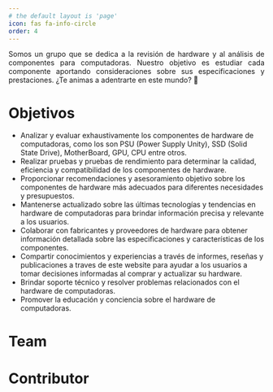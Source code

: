 ```yaml
---
# the default layout is 'page'
icon: fas fa-info-circle
order: 4
---
```

<p style="text-align:justify">Somos un  grupo que se dedica a la revisión de hardware y al análisis de componentes para computadoras. Nuestro objetivo es estudiar cada componente aportando consideraciones sobre sus especificaciones y prestaciones. ¿Te animas a adentrarte en este mundo? 🥸</p>

# Objetivos

- Analizar y evaluar exhaustivamente los componentes de hardware de computadoras, como los son PSU (Power Supply Unity), SSD (Solid State Drive), MotherBoard, GPU, CPU entre otros.
- Realizar pruebas y pruebas de rendimiento para determinar la calidad, eficiencia y compatibilidad de los componentes de hardware.
- Proporcionar recomendaciones y asesoramiento objetivo sobre los componentes de hardware más adecuados para diferentes necesidades y presupuestos.
- Mantenerse actualizado sobre las últimas tecnologías y tendencias en hardware de computadoras para brindar información precisa y relevante a los usuarios.
- Colaborar con fabricantes y proveedores de hardware para obtener información detallada sobre las especificaciones y características de los componentes.
- Compartir conocimientos y experiencias a través de informes, reseñas y publicaciones a traves de este website para ayudar a los usuarios a tomar decisiones informadas al comprar y actualizar su hardware.
- Brindar soporte técnico y resolver problemas relacionados con el hardware de computadoras.
- Promover la educación y conciencia sobre el hardware de computadoras.


# Team
<!-- ALL-CONTRIBUTORS-LIST:START - Do not remove or modify this section -->
<!-- prettier-ignore-start -->
<!-- markdownlint-disable -->
<!--
<table>
  <tbody>
    <tr>
      <td align="center" valign="top" width="14.28%">
        <img src="/assets/img/team/aaron.jpg" width="100px;" alt="Aaron Macarrones"><br>
        <a href= 'https://www.facebook.com/wafflesconmango'><sub><b>Aaron Macarrones</b></sub></a><br>
        <a href="https://discordapp.com/users/751120461986791554" title="Discord contact"><img src="/assets/img/icons/discord.svg" width="25" height="25"></a> 
        <a href="https://www.facebook.com/wafflesconmango" title="Facebook contact"><img src="/assets/img/icons/facebook.svg" width="20" height="20"></a>
      </td>
      <td align="center" valign="top" width="14.28%">
        <img src="/assets/img/team/daniel.jpg" width="100px;" alt="Daniel Suarez"><br>
        <a href='https://www.facebook.com/profile.php?id=100031600464314'><sub><b>Daniel Suarez</b></sub></a><br>
        <a href="https://discordapp.com/users/517156994524774403" title="Discord contact"><img src="/assets/img/icons/discord.svg" width="25" height="25"></a>
        <a href="https://www.facebook.com/profile.php?id=100031600464314" title="Facebook contact"><img src="/assets/img/icons/facebook.svg" width="20" height="20"></a>
      </td>
      <td align="center" valign="top" width="14.28%">
        <img src="/assets/img/team/luis.jpg" width="100px;" alt="LogiTG"><br>
        <a href='https://www.facebook.com/LogiTG'><sub><b>LogiTG</b></sub></a><br>
        <a href="https://discordapp.com/users/602364646246318125" title="Discord contact"><img src="/assets/img/icons/discord.svg" width="25" height="25"/></a> 
        <a href="https://www.facebook.com/LogiTG" title="Facebook contact"><img src="/assets/img/icons/facebook.svg" width="20" height="20"/></a>
      </td>
      <td align="center" valign="top" width="14.28%">
        <img src="/assets/img/team/gamboa.jpg" width="100px;" alt="Gamboa"><br>
        <a href='https://www.facebook.com/neiv.0'><sub><b>Gamboa</b></sub></a><br>
        <a href="https://discordapp.com/users/779434211782033500" title="Discord contact"><img src="/assets/img/icons/discord.svg" width="25" height="25"></a> 
        <a href="https://www.facebook.com/neiv.0" title="Facebook contact"><img src="/assets/img/icons/facebook.svg" width="20" height="20"/></a>
      </td>
      <td align="center" valign="top" width="14.28%">
        <img src="/assets/img/team/lalo.jpg" width="100px;" alt="Eduardo"><br>
        <a href='https://www.facebook.com/Lalocomotora7978'><sub><b>Eduardo</b></sub></a><br>
        <a href="https://discordapp.com/users/761383873065517076" title="Discord contact"><img src="/assets/img/icons/discord.svg" width="25" height="25"/></a> 
        <a href="https://www.facebook.com/Lalocomotora7978" title="Facebook contact"><img src="/assets/img/icons/facebook.svg" width="20" height="20"/></a>
      </td>
    </tr>
    <tr>
      <td align="center" valign="top" width="14.28%">
        <img src="/assets/img/team/monty.jpg" width="100px;" alt="Monty"><br>
        <a href='https://www.facebook.com/daniel.monty.140'><sub><b>Daniel Monty</b></sub></a><br>
        <a href="https://discordapp.com/users/706278705302994984" title="Discord contact"><img src="/assets/img/icons/discord.svg" width="25" height="25"></a>
        <a href="https://www.facebook.com/daniel.monty.140" title="Facebook contact"><img src="/assets/img/icons/facebook.svg" width="20" height="20"/></a>
      </td>
    </tr>
  </tbody>
</table>
-->
<!-- markdownlint-restore -->
<!-- prettier-ignore-end -->
<!-- ALL-CONTRIBUTORS-LIST:END -->

# Contributor
<!-- ALL-CONTRIBUTORS-LIST:START - Do not remove or modify this section -->
<!-- prettier-ignore-start -->
<!-- markdownlint-disable -->
<!--
<table>
  <tbody>
    <tr>
      <td align="center" valign="top" width="14.28%">
        <img src="/assets/img/team/quantum.webp" width="100px;" alt="QuantumWavves"/><br>
        <a href='https://quantumwavves.github.io'><sub><b>Quantum</b></sub></a><br>
        <a href="https://discordapp.com/users/690450705512661002" title="Discord contact"><img src="/assets/img/icons/discord.svg" width="25" height="25"/></a>
        <a href="https://www.facebook.com/quantumwavves" title="Facebook contact"><img src="/assets/img/icons/facebook.svg" width="20" height="20"/></a>
        <a href="https://github.com/quantumwavves" title="Github profile"><img src="/assets/img/icons/github.svg" width="20" height="20"/></a>
        <a href="https://quantumwavves.github.io" title="Website"><img src="/assets/img/icons/globe.svg" width="20" height="20"></a>
      </td>
    </tr>
  </tbody>
</table>
-->

<!-- markdownlint-restore -->
<!-- prettier-ignore-end -->
<!-- ALL-CONTRIBUTORS-LIST:END -->

